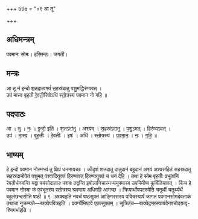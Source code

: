 +++
title = "०९ आ तू"

+++
## अधिमन्त्रम्
पवमानः सोमः। हरिमन्तः। जगती।

## मन्त्रः
आ तू न॑ इन्दो श॒तदा॒त्वश्व्यं॑ स॒हस्र॑दातु पशु॒मद्धिर॑ण्यवत् ।  
उप॑ मास्व बृह॒ती रे॒वती॒रिषोऽधि॑ स्तो॒त्रस्य॑ पवमान नो गहि ॥

## पदपाठः
आ । तु । नः॒ । इ॒न्दो॒ इति॑ । श॒तऽदा॑तु । अश्व्य॑म् । स॒हस्र॑ऽदातु । प॒शु॒ऽमत् । हिर॑ण्यऽवत् ।  
उप॑ । मा॒स्व॒ । बृ॒ह॒तीः । रे॒वतीः॑ । इषः॑ । अधि॑ । स्तो॒त्रस्य॑ । प॒व॒मा॒न॒ । नः॒ । ग॒हि॒ ॥

## भाष्यम्
हे इन्दो पवमान नोस्मभ्यं तु क्षिप्रं धनमायच्छ । कीदृशं शतदातु दातुदानं बहुदानं अश्व्यं अश्वसहितं सहस्रदातु सहस्रदानोपेतं पशुमत् पश्वादियुक्तं हिरण्यवत् हिरण्ययुक्तं च धनं देहि । तथा हे सोम बृहतीः प्रभूतानि रेवतीर्धनवन्ति यद्वा पयसोदातारः पशवः तद्वन्ति इषोन्नानिचास्मभ्यमुपमास्व उपमिमीष्व कुर्वितियावत् । किंच हे पवमान नोस्मा कं एवंभूतस्य स्तोत्रस्य श्रवणाय अधिगहि आगच्छ । क्रियार्थोपपदस्येति चतुर्थी चतुर्थ्यर्थे बहुलंछन्दसीति षष्ठी ॥ ९ ॥स्रक्वइति नवर्चं षष्ठंसूक्तं आङ्गिरसस्य पवित्रस्यार्षं जागतं पवमानसोमदेवताकं तथाचा नुक्रम्यते—स्रक्वेपवित्रइति । प्रवर्ग्येभिष्टवे एतत्सूक्तम् । सूत्रितंच—स्रक्वेद्रप्सस्यायंवेनश्चोदयत्पृ- श्निगर्भाइति ।